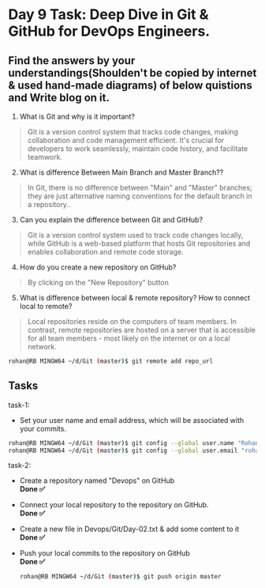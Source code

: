 # Day 9 Task: Deep Dive in Git & GitHub for DevOps Engineers.

## Find the answers by your understandings(Shoulden't be copied by internet & used hand-made diagrams)  of below quistions and Write blog on it.
1) What is Git and why is it important?
  > Git is a version control system that tracks code changes, making collaboration and code management efficient. It's crucial for developers to work seamlessly, maintain code history, and facilitate teamwork.

2) What is difference Between Main Branch and Master Branch?? 
> In Git, there is no difference between "Main" and "Master" branches; they are just alternative naming conventions for the default branch in a repository..

3) Can you explain the difference between Git and GitHub?
> Git is a version control system used to track code changes locally, while GitHub is a web-based platform that hosts Git repositories and enables collaboration and remote code storage.

4) How do you create a new repository on GitHub?
> By clicking on the "New Repository" button

5) What is difference between local & remote repository? How to connect local to remote? 
> Local repositories reside on the computers of team members. In contrast, remote repositories are hosted on a server that is accessible for all team members - most likely on the internet or on a local network.
````bash
rohan@RB MINGW64 ~/d/Git (master)$ git remote add repo_url
````
## Tasks
task-1: 
- Set your user name and email address, which will be associated with your commits.
````bash
rohan@RB MINGW64 ~/d/Git (master)$ git config --global user.name "Rohan Balgotra"
rohan@RB MINGW64 ~/d/Git (master)$ git config --global user.email "rohanbalgotra12345@gmail.com"
````

task-2: 
- Create a repository named "Devops" on GitHub <br>
 <b>Done ✅</b>
 
- Connect your local repository to the repository on GitHub. <br>
  <b>Done ✅</b>

- Create a new file in Devops/Git/Day-02.txt & add some content to it <br>
  <b>Done ✅</b>

- Push your local commits to the repository on GitHub <br>
  <b>Done ✅</b>
  ```bash
  rohan@RB MINGW64 ~/d/Git (master)$ git push origin master
  ````
